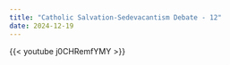 ```yaml
---
title: "Catholic Salvation-Sedevacantism Debate - 12"
date: 2024-12-19
---
```


{{< youtube j0CHRemfYMY >}}
